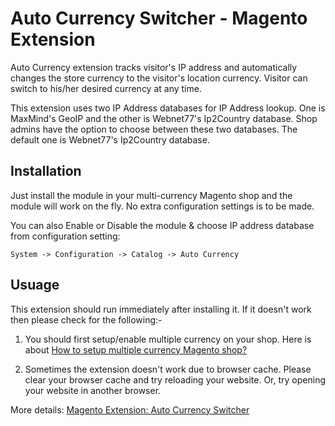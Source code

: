 Auto Currency Switcher - Magento Extension
======================

Auto Currency extension tracks visitor's IP address and automatically changes the store currency to the visitor's location currency. Visitor can switch to his/her desired currency at any time.

This extension uses two IP Address databases for IP Address lookup. One is MaxMind's GeoIP and the other is Webnet77's Ip2Country database. Shop admins have the option to choose between these two databases. The default one is Webnet77's Ip2Country database.

## Installation ##

Just install the module in your multi-currency Magento shop and the module will work on the fly. No extra configuration settings is to be made. 

You can also Enable or Disable the module & choose IP address database from configuration setting:

`System -> Configuration -> Catalog -> Auto Currency`

## Usuage ##

This extension should run immediately after installing it. If it doesn't work then please check for the following:-

1) You should first setup/enable multiple currency on your shop. Here is about [How to setup multiple currency Magento shop?](http://blog.chapagain.com.np/magento-setup-multiple-currency-shop/)

2) Sometimes the extension doesn't work due to browser cache. Please clear your browser cache and try reloading your website. Or, try opening your website in another browser.

More details: [Magento Extension: Auto Currency Switcher](http://blog.chapagain.com.np/magento-extension-auto-currency-switcher-free/)

